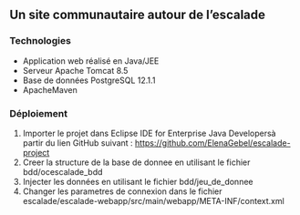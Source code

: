## Un site communautaire autour de l’escalade

### Technologies

- Application web réalisé en Java/JEE 
- Serveur Apache Tomcat 8.5
- Base de données PostgreSQL 12.1.1
- ApacheMaven


### Déploiement

1) Importer le projet dans Eclipse IDE for Enterprise Java Developersà partir du lien GitHub suivant : https://github.com/ElenaGebel/escalade-project 
2) Creer la structure de la base de donnee en utilisant le fichier bdd/ocescalade_bdd
3) Injecter les données en utilisant le fichier bdd/jeu_de_donnee
4) Changer les parametres de connexion dans le fichier escalade/escalade-webapp/src/main/webapp/META-INF/context.xml
